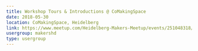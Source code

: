 ```yaml
---
title: Workshop Tours & Introductions @ CoMakingSpace
date: 2018-05-30
location: CoMakingSpace, Heidelberg
link: https://www.meetup.com/Heidelberg-Makers-Meetup/events/251048318/
usergroup: makershd
type: usergroup
---
```

